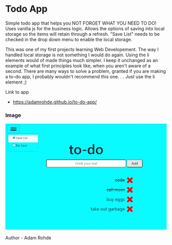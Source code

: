 # Todo App
Simple todo app that helps you NOT FORGET WHAT YOU NEED TO DO!  Uses vanilla js for the business logic.  Allows the options of saving into local storage so the items will retain through a refresh.  "Save List" needs to be checked in the drop down menu to enable the local storage.

This was one of my first projects learning Web Developement. The way I handled local storage is not something I would do again. Using the li elements would of made things much simpler. I keep it unchanged as an example of what first principles look like, when you aren't aware of a second. There are many ways to solve a problem, granted if you are making a to-do app, I probably wouldn't recommend this one. . .  Just use the li element ;)  




Link to app
  - https://adamrohde.github.io/to-do-app/



### Image

![alt text](https://github.com/adamRohde/to-do-app/blob/master/todo_preview.jpg)



Author - Adam Rohde
